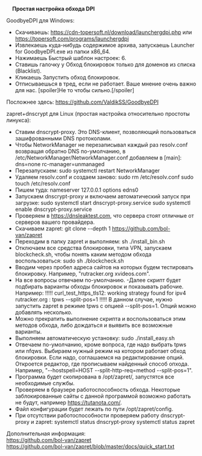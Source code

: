         
&nbsp;&nbsp;&nbsp;&nbsp;**Простая настройка обхода DPI**
 
GoodbyeDPI для Windows: <br>
- Скачиваешь: https://cdn-topersoft.nl/download/launchergdpi.php или https://topersoft.com/programs/launchergdpi
- Извлекаешь куда-нибудь содержимое архива, запускаешь Launcher for GoodbyeDPI.exe из папки x86_64.
- Нажимаешь Быстрый шаблон настроек: 6.
- Ставишь галочку у Обход блокировок только для доменов из списка (Blacklist).
- Кликаешь Запустить обход блокировок.
- Отписываешься в тред, если не работает. Ваше мнение очень важно для нас. [spoiler]Не то чтобы сильно.[/spoiler]

Посложнее здесь: https://github.com/ValdikSS/GoodbyeDPI

zapret+dnscrypt для Linux (простая настройка относительно простоты линукса): 
- Ставим dnscrypt-proxy. Это DNS-клиент, позволяющий пользоваться зашифрованными DNS протоколами.
- Чтобы NetworkManager не перезаписывал каждый раз resolv.conf возвращая обратно DNS по-умолчанию, 
в /etc/NetworkManager/NetworkManager.conf добавляем в [main]:
dns=none
rc-manager=unmanaged
- Перезапускаем:
sudo systemctl restart NetworkManager
- Удаляем resolv.conf и создаем заново:
sudo rm /etc/resolv.conf
sudo touch /etc/resolv.conf
- Пишем туда:
nameserver 127.0.0.1
options edns0
- Запускаем dnscrypt-proxy и включаем автоматический запуск при загрузке:
sudo systemctl start dnscrypt-proxy.service
sudo systemctl enable dnscrypt-proxy.service
- Проверяем в https://dnsleaktest.com, что сервера стоят отличные от серверов вашего провайдера.
- Скачиваем zapret:
git clone --depth 1 https://github.com/bol-van/zapret
- Переходим в папку zapret и выполняем:
sh ./install_bin.sh
- Отключаем все средства блокировки, типа VPN, запускаем blockcheck.sh, чтобы понять каким методом обхода воспользоваться:
sudo sh ./blockcheck.sh
- Вводим через пробел адреса сайтов на которых будем тестировать блокировку. Например, "rutracker.org xvideos.com".
- На все вопросы отвечаем по-умолчанию.
-Далее скрипт будет подбирать варианты обходы блокировок и показывать рабочие. Например:
!!!!! curl_test_https_tls12: working strategy found for ipv4 rutracker.org : tpws --split-pos=1 !!!!!
В данном случае, нужно запустить zapret в режиме tpws c опцией --split-pos=1. Опций можно добавлять несколько.
- Можно прекратить выполнение скрипта и воспользоваться этим методов обхода, либо дождаться и выявить все возможные варианты.
- Выполняем автоматическую установку:
sudo ./install_easy.sh
- Отвечаем по-умолчанию, кроме вопроса, где надо выбрать tpws или nfqws. Выбираем нужный режим на котором работает обход блокировки. 
Если надо, соглашаемся на редактирование опций. Откроется редактор, где прописываем найденный способ опхода. 
Например, "--hostspell=HOST --split-http-req=method --split-pos=1".
- Программа будет скопирована в /opt/zapret/, запустятся все необходимые службы.
- Проверяем в браузере работоспособность обхода. Некоторые заблокированные сайты с данной программой возможно работать не будут, например https://tutanota.com/.
- Файл конфигурации будет лежать по пути /opt/zapret/config.
- При отсутствии работоспособности проверяем работу dnscrypt-proxy и zapret:
systemctl status dnscrypt-proxy
systemctl status zapret

Дополнительная информация: <br>
https://github.com/bol-van/zapret <br>
https://github.com/bol-van/zapret/blob/master/docs/quick_start.txt
